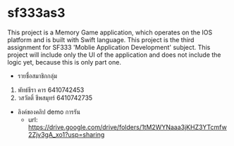 # sf333as3
This project is a Memory Game application, which operates on the IOS platform and is built with Swift language.
This project is the third assignment for SF333 'Moblie Application Development' subject.
This project will include only the UI of the application and does not include the logic yet, because this is only part one.
  
* รายชื่อสมาชิกกลุ่ม
1. พัทธ์ธีรา คาร 6410742453
2. วสวัตติ์ ชีพสมุทร์ 6410742735

* ลิงค์ของคลิป demo การรัน
  - url: https://drive.google.com/drive/folders/1tM2WYNaaa3jKHZ3YTcmfw2Zjv3gA_xo1?usp=sharing
